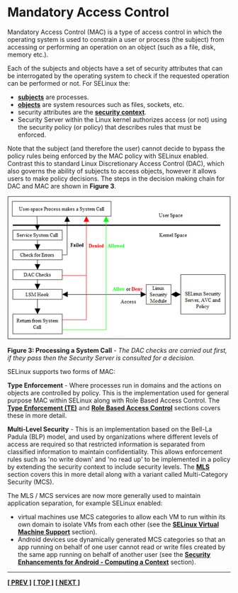 # Mandatory Access Control

Mandatory Access Control (MAC) is a type of access control in which the
operating system is used to constrain a user or process (the subject)
from accessing or performing an operation on an object (such as a file,
disk, memory etc.).

Each of the subjects and objects have a set of security attributes that
can be interrogated by the operating system to check if the requested
operation can be performed or not. For SELinux the:

-   [**subjects**](subjects.md#subjects) are processes.
-   [**objects**](objects.md#objects) are system resources such as files,
    sockets, etc.
-   security attributes are the [**security context**](security_context.md#security-context).
-   Security Server within the Linux kernel authorizes access (or not)
    using the security policy (or policy) that describes rules that must
    be enforced.

Note that the subject (and therefore the user) cannot decide to bypass
the policy rules being enforced by the MAC policy with SELinux enabled.
Contrast this to standard Linux Discretionary Access Control (DAC),
which also governs the ability of subjects to access objects, however it
allows users to make policy decisions. The steps in the decision making
chain for DAC and MAC are shown in **Figure 3**.

![](./images/3-processing-call.png)

**Figure 3: Processing a System Call** - *The DAC checks are carried out
first, if they pass then the Security Server is consulted for a decision.*

SELinux supports two forms of MAC:

**Type Enforcement** - Where processes run in domains and the actions on
objects are controlled by policy. This is the implementation used for
general purpose MAC within SELinux along with Role Based Access Control.
The [**Type Enforcement (TE)**](type_enforcement.md#type-enforcement) and
[**Role Based Access Control**](rbac.md#role-based-access-control) sections covers
these in more detail.

**Multi-Level Security** - This is an implementation based on the
Bell-La Padula (BLP) model, and used by organizations where different
levels of access are required so that restricted information is
separated from classified information to maintain confidentiality. This
allows enforcement rules such as 'no write down' and 'no read up' to be
implemented in a policy by extending the security context to include
security levels. The [**MLS**](mls_mcs.md#multi-level-and-multi-category-security)
section covers this in more detail along with a variant called
Multi-Category Security (MCS).

The MLS / MCS services are now more generally used to maintain
application separation, for example SELinux enabled:

-   virtual machines use MCS categories to allow each VM to run within
    its own domain to isolate VMs from each other (see the
    [**SELinux Virtual Machine Support**](vm_support.md#selinux-virtual-machine-support)
    section).
-   Android devices use dynamically generated MCS categories so that an
    app running on behalf of one user cannot read or write files created
    by the same app running on behalf of another user (see the
    [**Security Enhancements for Android - Computing a Context**](seandroid.md#computing-process-context-examples) section).

<!-- %CUTHERE% -->

---
**[[ PREV ]](core_components.md)** **[[ TOP ]](#)** **[[ NEXT ]](users.md)**
